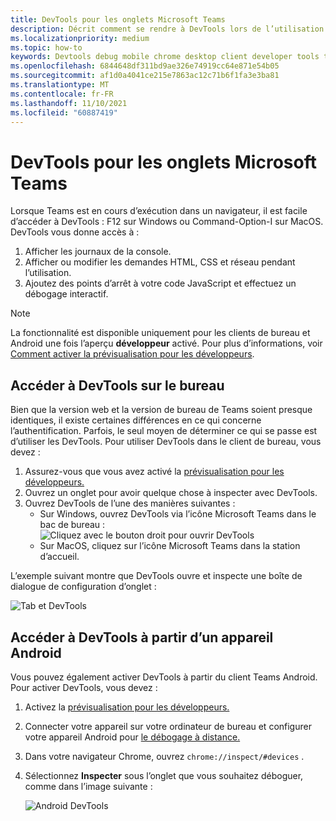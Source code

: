 ```yaml
---
title: DevTools pour les onglets Microsoft Teams
description: Décrit comment se rendre à DevTools lors de l’utilisation du client de bureau Microsoft Teams et du débogage
ms.localizationpriority: medium
ms.topic: how-to
keywords: Devtools debug mobile chrome desktop client developer tools tab
ms.openlocfilehash: 6844648df311bd9ae326e74919cc64e871e54b05
ms.sourcegitcommit: af1d0a4041ce215e7863ac12c71b6f1fa3e3ba81
ms.translationtype: MT
ms.contentlocale: fr-FR
ms.lasthandoff: 11/10/2021
ms.locfileid: "60887419"
---
```

# <a name="devtools-for-microsoft-teams-tabs"></a>DevTools pour les onglets Microsoft Teams

Lorsque Teams est en cours d’exécution dans un navigateur, il est facile d’accéder à DevTools : F12 sur Windows ou Command-Option-I sur MacOS. DevTools vous donne accès à :

1. Afficher les journaux de la console.
1. Afficher ou modifier les demandes HTML, CSS et réseau pendant l’utilisation.
1. Ajoutez des points d’arrêt à votre code JavaScript et effectuez un débogage interactif.

> [!NOTE]
> La fonctionnalité est disponible uniquement pour les clients de bureau et Android une fois l’aperçu **développeur** activé. Pour plus d’informations, voir [Comment activer la prévisualisation pour les développeurs](~/resources/dev-preview/developer-preview-intro.md).

## <a name="access-devtools-on-the-desktop"></a>Accéder à DevTools sur le bureau

Bien que la version web et la version de bureau de Teams soient presque identiques, il existe certaines différences en ce qui concerne l’authentification. Parfois, le seul moyen de déterminer ce qui se passe est d’utiliser les DevTools. Pour utiliser DevTools dans le client de bureau, vous devez :

1. Assurez-vous que vous avez activé la [prévisualisation pour les développeurs.](~/resources/dev-preview/developer-preview-intro.md)
1. Ouvrez un onglet pour avoir quelque chose à inspecter avec DevTools.
1. Ouvrez DevTools de l’une des manières suivantes :
    * Sur Windows, ouvrez DevTools via l’icône Microsoft Teams dans le bac de bureau :<br>
  ![Cliquez avec le bouton droit pour ouvrir DevTools](~/assets/images/dev-preview/devtools-right-click.png)
    * Sur MacOS, cliquez sur l’icône Microsoft Teams dans la station d’accueil.

L’exemple suivant montre que DevTools ouvre et inspecte une boîte de dialogue de configuration d’onglet :

   ![Tab et DevTools](~/assets/images/dev-preview/tab-and-devtools.png)

## <a name="access-devtools-from-an-android-device"></a>Accéder à DevTools à partir d’un appareil Android

Vous pouvez également activer DevTools à partir du client Teams Android. Pour activer DevTools, vous devez :

1. Activez la [prévisualisation pour les développeurs.](~/resources/dev-preview/developer-preview-intro.md)
1. Connecter votre appareil sur votre ordinateur de bureau et configurer votre appareil Android pour [le débogage à distance.](https://developers.google.com/web/tools/chrome-devtools/remote-debugging/)
1. Dans votre navigateur Chrome, ouvrez `chrome://inspect/#devices` .
1. Sélectionnez **Inspecter** sous l’onglet que vous souhaitez déboguer, comme dans l’image suivante :

   ![Android DevTools](~/assets/images/android-devtools.png)
